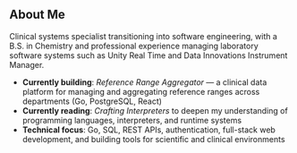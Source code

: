 ## About Me

Clinical systems specialist transitioning into software engineering, with a B.S. in Chemistry and professional experience managing laboratory software systems such as Unity Real Time and Data Innovations Instrument Manager.

- **Currently building**: *Reference Range Aggregator* — a clinical data platform for managing and aggregating reference ranges across departments (Go, PostgreSQL, React)  
- **Currently reading**: *Crafting Interpreters* to deepen my understanding of programming languages, interpreters, and runtime systems  
- **Technical focus**: Go, SQL, REST APIs, authentication, full-stack web development, and building tools for scientific and clinical environments
